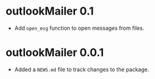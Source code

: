 # outlookMailer 0.1

* Add `open_msg` function to open messages from files.

# outlookMailer 0.0.1

* Added a `NEWS.md` file to track changes to the package.
